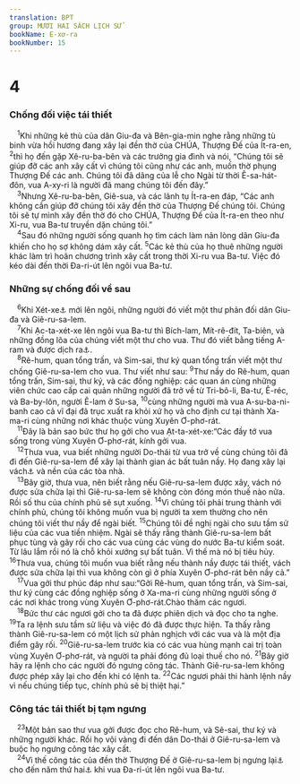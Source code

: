 ```yaml
---
translation: BPT
group: MƯƠI HAI SÁCH LỊCH SỬ
bookName: E-xơ-ra 
bookNumber: 15
---
```


<div class="title"><h1>4</h1><h3>Chống đối việc tái thiết</h3></div>
<span class="verse exo_4_1"> <sup>1</sup>Khi những kẻ thù của dân Giu-đa và Bên-gia-min nghe rằng những tù binh vừa hồi hương đang xây lại đền thờ của CHÚA, Thượng Đế của Ít-ra-en,</span>
<span class="verse exo_4_2"><sup>2</sup>thì họ đến gặp Xê-ru-ba-bên và các trưởng gia đình và nói, “Chúng tôi sẽ giúp đỡ các anh xây cất vì chúng tôi cũng như các anh, muốn thờ phụng Thượng Đế các anh. Chúng tôi đã dâng của lễ cho Ngài từ thời Ê-sa-hát-đôn, vua A-xy-ri là người đã mang chúng tôi đến đây.”<br/></span>
<span class="verse exo_4_3"> <sup>3</sup>Nhưng Xê-ru-ba-bên, Giê-sua, và các lãnh tụ Ít-ra-en đáp, “Các anh không cần giúp đỡ chúng tôi xây đền thờ của Thượng Đế chúng tôi. Chúng tôi sẽ tự mình xây đền thờ đó cho CHÚA, Thượng Đế của Ít-ra-en theo như Xi-ru, vua Ba-tư truyền dặn chúng tôi.”<br/></span>
<span class="verse exo_4_4"> <sup>4</sup>Sau đó những người sống quanh họ tìm cách làm nản lòng dân Giu-đa khiến cho họ sợ không dám xây cất.</span>
<span class="verse exo_4_5"><sup>5</sup>Các kẻ thù của họ thuê những người khác làm trì hoãn chương trình xây cất trong thời Xi-ru vua Ba-tư. Việc đó kéo dài đến thời Đa-ri-út lên ngôi vua Ba-tư.<br/></span>
<div class="title"><h3>Những sự chống đối về sau</h3></div>
<span class="verse exo_4_6"> <sup>6</sup>Khi Xét-xe<a data-toggle="tooltip" data-placement="bottom" title="Vua Ba-tư, trị vì khoảng năm 485–465 trước Công nguyên.">⚓</a> mới lên ngôi, những người đó viết một thư phản đối dân Giu-đa và Giê-ru-sa-lem.<br/></span>
<span class="verse exo_4_7"> <sup>7</sup>Khi Ạc-ta-xét-xe lên ngôi vua Ba-tư thì Bích-lam, Mít-rê-đít, Ta-biên, và những đồng lõa của chúng viết một thư cho vua. Thư đó viết bằng tiếng A-ram và được dịch ra<a data-toggle="tooltip" data-placement="bottom" title="Hay “Thư được viết bằng ngôn ngữ địa phương nhưng dùng chữ viết A-ram và được dịch ra tiếng A-ram” nghĩa là học giả dùng chữ viết A-ram hiện đại chứ không phải loại chữ viết xưa mà xứ Giu-đa lúc ấy đang sử dụng.">⚓</a>.<br/></span>
<span class="verse exo_4_8"> <sup>8</sup>Rê-hum, quan tổng trấn, và Sim-sai, thư ký quan tổng trấn viết một thư chống Giê-ru-sa-lem cho vua. Thư viết như sau:</span>
<span class="verse exo_4_9"><sup>9</sup>Thư nầy do Rê-hum, quan tổng trấn, Sim-sai, thư ký, và các đồng nghiệp: các quan án cùng những viên chức cao cấp cai quản những người đã trở về từ Tri-bô-li, Ba-tư, Ê-réc, và Ba-by-lôn, người Ê-lam ở Su-sa,</span>
<span class="verse exo_4_10"><sup>10</sup>cùng những người mà vua A-su-ba-ni-banh cao cả vĩ đại đã trục xuất ra khỏi xứ họ và cho định cư tại thành Xa-ma-ri cùng những nơi khác thuộc vùng Xuyên Ơ-phơ-rát.<br/></span>
<span class="verse exo_4_11"> <sup>11</sup>Đây là bản sao bức thư họ gởi cho vua Ạt-ta-xét-xe:“Các đầy tớ vua sống trong vùng Xuyên Ơ-phơ-rát, kính gởi vua.<br/></span>
<span class="verse exo_4_12"> <sup>12</sup>Thưa vua, vua biết những người Do-thái từ vua trở về cùng chúng tôi đã đi đến Giê-ru-sa-lem để xây lại thành gian ác bất tuân nầy. Họ đang xây lại vách<a data-toggle="tooltip" data-placement="bottom" title="Đây là cách bảo vệ thành phố. Những người nầy muốn cho nhà vua nghĩ rằng các người Do-thái đang chuẩn bị phản nghịch lại vua.">⚓</a> và nền của các tòa nhà.<br/></span>
<span class="verse exo_4_13"> <sup>13</sup>Bây giờ, thưa vua, nên biết rằng nếu Giê-ru-sa-lem được xây, vách nó được sửa chữa lại thì Giê-ru-sa-lem sẽ không còn đóng món thuế nào nữa. Rồi số thu của chính phủ sẽ sụt xuống.</span>
<span class="verse exo_4_14"><sup>14</sup>Vì chúng tôi phải trung thành với chính phủ, chúng tôi không muốn vua bị người ta xem thường cho nên chúng tôi viết thư nầy để ngài biết.</span>
<span class="verse exo_4_15"><sup>15</sup>Chúng tôi đề nghị ngài cho sưu tầm sử liệu của các vua tiền nhiệm. Ngài sẽ thấy rằng thành Giê-ru-sa-lem bất phục tùng và gây rối cho các vua cùng các vùng do nước Ba-tư kiểm soát. Từ lâu lắm rồi nó là chỗ khỏi xướng sự bất tuân. Vì thế mà nó bị tiêu hủy.</span>
<span class="verse exo_4_16"><sup>16</sup>Thưa vua, chúng tôi muốn vua biết rằng nếu thành nầy được tái thiết, vách được sửa chữa lại thì vua không còn gì ở phía Xuyên Ơ-phơ-rát bên nầy cả.”<br/></span>
<span class="verse exo_4_17"> <sup>17</sup>Vua gởi thư phúc đáp như sau:“Gởi Rê-hum, quan tổng trấn, và Sim-sai, thư ký cùng các đồng nghiệp sống ở Xa-ma-ri cùng những người sống ở các nơi khác trong vùng Xuyên Ơ-phơ-rát.Chào thăm các ngươi.<br/></span>
<span class="verse exo_4_18"> <sup>18</sup>Bức thư các ngươi gởi cho ta đã được phiên dịch và đọc cho ta nghe.</span>
<span class="verse exo_4_19"><sup>19</sup>Ta ra lệnh sưu tầm sử liệu và việc đó đã được thực hiện. Ta thấy rằng thành Giê-ru-sa-lem có một lịch sử phản nghịch với các vua và là một địa điểm gây rối.</span>
<span class="verse exo_4_20"><sup>20</sup>Giê-ru-sa-lem trước kia có các vua hùng mạnh cai trị toàn vùng Xuyên Ơ-phơ-rát, và người ta phải đóng đủ loại thuế cho nó.</span>
<span class="verse exo_4_21"><sup>21</sup>Bây giờ hãy ra lệnh cho các người đó ngưng công tác. Thành Giê-ru-sa-lem không được phép xây lại cho đến khi có lệnh ta.</span>
<span class="verse exo_4_22"><sup>22</sup>Các ngươi phải thi hành lệnh nầy vì nếu chúng tiếp tục, chính phủ sẽ bị thiệt hại.”<br/></span>
<div class="title"><h3>Công tác tái thiết bị tạm ngưng</h3></div>
<span class="verse exo_4_23"> <sup>23</sup>Một bản sao thư vua gởi được đọc cho Rê-hum, và Sê-sai, thư ký và những người khác. Rồi họ vội vàng đi đến dân Do-thái ở Giê-ru-sa-lem và buộc họ ngưng công tác xây cất.<br/></span>
<span class="verse exo_4_24"> <sup>24</sup>Vì thế công tác của đền thờ Thượng Đế ở Giê-ru-sa-lem bị ngưng lại<a data-toggle="tooltip" data-placement="bottom" title="Đây muốn nói đến thời đại vua Xét-xe khi công tác tái thiết đền thờ bị đình chỉ chứ không phải thời đại vua Ạc-ta-xét-xe khi công tác sửa chữa vách thành Giê-ru-sa-lem bị ngưng.">⚓</a> cho đến năm thứ hai<a data-toggle="tooltip" data-placement="bottom" title="Tức năm 520 trước Công nguyên.">⚓</a> khi vua Đa-ri-út lên ngôi vua Ba-tư.<br/></span>
